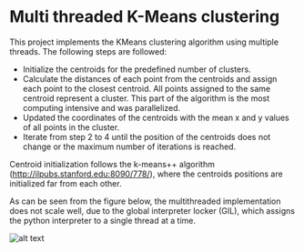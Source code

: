 # Multi threaded K-Means clustering

This project implements the KMeans clustering algorithm using multiple threads. The following steps are followed:

* Initialize the centroids for the predefined number of clusters.
* Calculate the distances of each point from the centroids and assign each point to the closest centroid. All points assigned to the same centroid represent a cluster. This part of the algorithm is the most computing intensive and was parallelized.
* Updated the coordinates of the centroids with the mean x and y values of all points in the cluster. 
* Iterate from step 2 to 4 until the position of the centroids does not change or the maximum number of iterations is reached.

Centroid initialization follows the k-means++ algorithm (http://ilpubs.stanford.edu:8090/778/), where the centroids positions are initialized far from each other. 

As can be seen from the figure below, the multithreaded implementation does not scale well, due to the global interpreter locker (GIL), which assigns the python interpreter to a single thread at a time. 

![alt text](https://github.com/lucacarniato/Multithreaded_K-Means_clustering/blob/master/WallClockTime.png)
